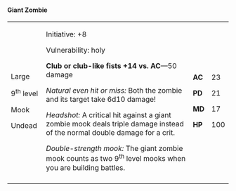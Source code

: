 #### Giant Zombie

<table>
<colgroup>
<col style="width: 16%" />
<col style="width: 71%" />
<col style="width: 5%" />
<col style="width: 6%" />
</colgroup>
<tbody>
<tr class="odd">
<td><p>Large</p>
<p>9<sup>th</sup> level</p>
<p>Mook</p>
<p>Undead</p></td>
<td><p>Initiative: +8</p>
<p>Vulnerability: holy</p>
<p><strong>Club or club-like fists +14 vs. AC</strong>—50 damage</p>
<p><em>Natural even hit or miss:</em> Both the zombie and its target
take 6d10 damage!</p>
<p><em>Headshot:</em> A critical hit against a giant zombie mook deals
triple damage instead of the normal double damage for a crit.</p>
<p><em>Double-strength mook:</em> The giant zombie mook counts as two
9<sup>th</sup> level mooks when you are building battles.</p></td>
<td><p><strong>AC</strong></p>
<p><strong>PD</strong></p>
<p><strong>MD</strong></p>
<p><strong>HP</strong></p></td>
<td><p>23</p>
<p>21</p>
<p>17</p>
<p>100</p></td>
</tr>
<tr class="even">
<td></td>
<td></td>
<td></td>
<td></td>
</tr>
</tbody>
</table>
